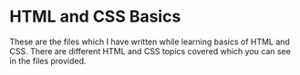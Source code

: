 # HTML and CSS Basics

These are the files which I have written while learning basics of HTML and CSS. There are different HTML and CSS topics covered which you can see in the files provided.
